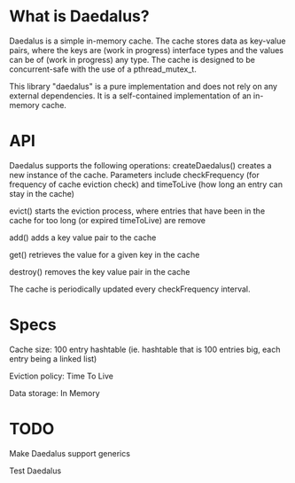 # What is Daedalus?
Daedalus is a simple in-memory cache. The cache stores data as key-value pairs, where the keys are (work in progress) interface types and the values can be of (work in progress) any type. The cache is designed to be concurrent-safe with the use of a pthread_mutex_t.

This library "daedalus" is a pure implementation and does not rely on any external dependencies. It is a self-contained implementation of an in-memory cache.

# API
Daedalus supports the following operations:
createDaedalus() creates a new instance of the cache. Parameters include checkFrequency (for frequency of cache eviction check)
and timeToLive (how long an entry can stay in the cache)

evict() starts the eviction process, where entries that have been in the cache for too long (or expired timeToLive) are remove

add() adds a key value pair to the cache

get() retrieves the value for a given key in the cache

destroy() removes the key value pair in the cache

The cache is periodically updated every checkFrequency interval.

# Specs

Cache size: 100 entry hashtable (ie. hashtable that is 100 entries big, each entry being a linked list)

Eviction policy: Time To Live

Data storage: In Memory

# TODO

Make Daedalus support generics

Test Daedalus